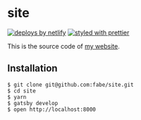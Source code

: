 # site
[![deploys by netlify](https://img.shields.io/badge/deploys%20by-netlify-00c7b7.svg)](https://www.netlify.com)
[![styled with prettier](https://img.shields.io/badge/styled_with-prettier-ff69b4.svg)](https://github.com/prettier/prettier)

This is the source code of [my website](https://fabianschultz.com).

## Installation
    $ git clone git@github.com:fabe/site.git
    $ cd site
    $ yarn
    $ gatsby develop
    $ open http://localhost:8000
